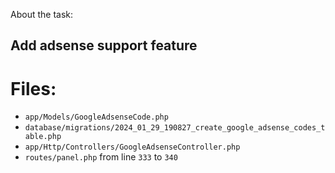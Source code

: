 About the task: 
## Add adsense support feature
# Files:
- `app/Models/GoogleAdsenseCode.php`
- `database/migrations/2024_01_29_190827_create_google_adsense_codes_table.php`
- `app/Http/Controllers/GoogleAdsenseController.php`
- `routes/panel.php` from line `333` to `340`
